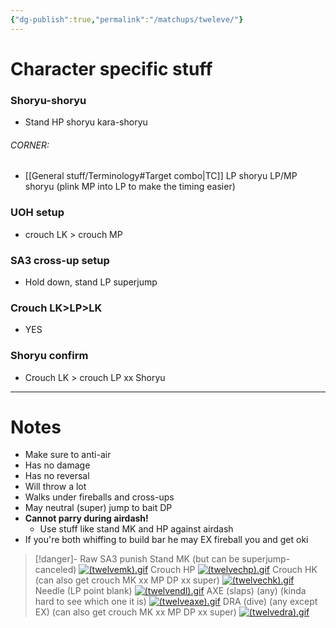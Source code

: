 ```yaml
---
{"dg-publish":true,"permalink":"/matchups/tweleve/"}
---
```


# Character specific stuff
### Shoryu-shoryu
- Stand HP shoryu kara-shoryu
###### CORNER:
- [[General stuff/Terminology#Target combo\|TC]] LP shoryu LP/MP shoryu (plink MP into LP to make the timing easier)
### UOH setup
- crouch LK > crouch MP
### SA3 cross-up setup
- Hold down, stand LP superjump
### Crouch LK>LP>LK
- YES
### Shoryu confirm
- Crouch LK > crouch LP xx Shoryu 
***
# Notes
- Make sure to anti-air
- Has no damage
- Has no reversal
- Will throw a lot
- Walks under fireballs and cross-ups
- May neutral (super) jump to bait DP
- **Cannot parry during airdash!**
	- Use stuff like stand MK and HP against airdash
- If you're both whiffing to build bar he may EX fireball you and get oki

> [!danger]- Raw SA3 punish
> Stand MK (but can be superjump-canceled)
> [![(twelvemk).gif](https://wiki.supercombo.gg/images/8/8e/%28twelvemk%29.gif)](https://wiki.supercombo.gg/w/File:(twelvemk).gif)
> Crouch HP
> [![(twelvechp).gif](https://wiki.supercombo.gg/images/6/6b/%28twelvechp%29.gif)](https://wiki.supercombo.gg/w/File:(twelvechp).gif)
> Crouch HK (can also get crouch MK xx MP DP xx super)
> [![(twelvechk).gif](https://wiki.supercombo.gg/images/9/9d/%28twelvechk%29.gif)](https://wiki.supercombo.gg/w/File:(twelvechk).gif)
> Needle (LP point blank)
> [![(twelvendl).gif](https://wiki.supercombo.gg/images/5/56/%28twelvendl%29.gif)](https://wiki.supercombo.gg/w/File:(twelvendl).gif)
> AXE (slaps) (any) (kinda hard to see which one it is)
> [![(twelveaxe).gif](https://wiki.supercombo.gg/images/1/1c/%28twelveaxe%29.gif)](https://wiki.supercombo.gg/w/File:(twelveaxe).gif)
> DRA (dive) (any except EX) (can also get crouch MK xx MP DP xx super)
> [![(twelvedra).gif](https://wiki.supercombo.gg/images/e/e9/%28twelvedra%29.gif)](https://wiki.supercombo.gg/w/File:(twelvedra).gif)